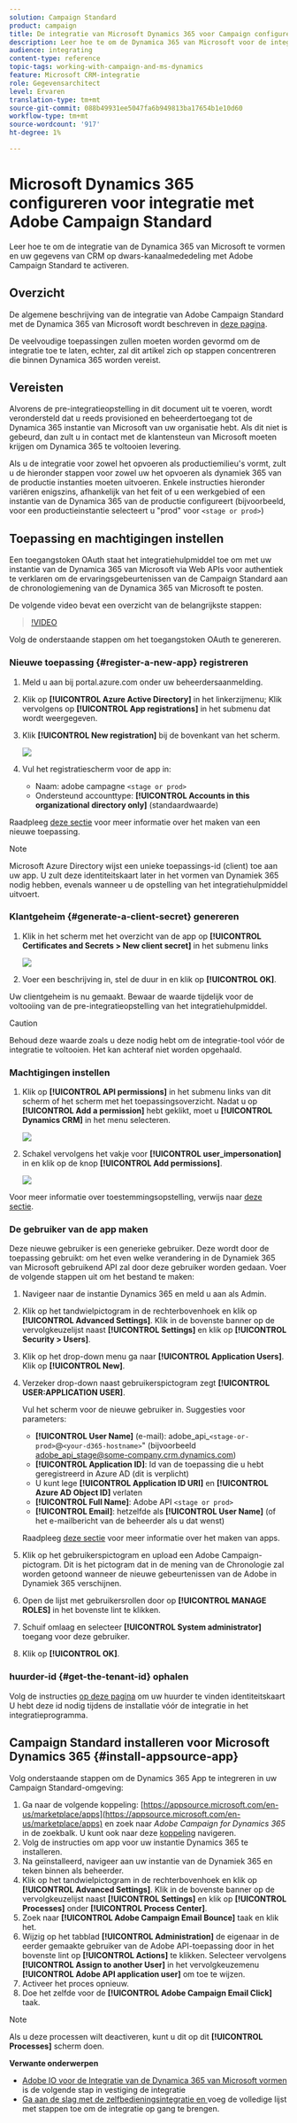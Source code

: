 ```yaml
---
solution: Campaign Standard
product: campaign
title: De integratie van Microsoft Dynamics 365 voor Campaign configureren
description: Leer hoe te om de Dynamica 365 van Microsoft voor de integratie van de Campagne te vormen.
audience: integrating
content-type: reference
topic-tags: working-with-campaign-and-ms-dynamics
feature: Microsoft CRM-integratie
role: Gegevensarchitect
level: Ervaren
translation-type: tm+mt
source-git-commit: 088b49931ee5047fa6b949813ba17654b1e10d60
workflow-type: tm+mt
source-wordcount: '917'
ht-degree: 1%

---
```



# Microsoft Dynamics 365 configureren voor integratie met Adobe Campaign Standard

Leer hoe te om de integratie van de Dynamica 365 van Microsoft te vormen en uw gegevens van CRM op dwars-kanaalmededeling met Adobe Campaign Standard te activeren.

## Overzicht

De algemene beschrijving van de integratie van Adobe Campaign Standard met de Dynamica 365 van Microsoft wordt beschreven in [deze pagina](../../integrating/using/d365-acs-get-started.md).

De veelvoudige toepassingen zullen moeten worden gevormd om de integratie toe te laten, echter, zal dit artikel zich op stappen concentreren die binnen Dynamica 365 worden vereist.

## Vereisten

Alvorens de pre-integratieopstelling in dit document uit te voeren, wordt verondersteld dat u reeds provisioned en beheerdertoegang tot de Dynamica 365 instantie van Microsoft van uw organisatie hebt.  Als dit niet is gebeurd, dan zult u in contact met de klantensteun van Microsoft moeten krijgen om Dynamica 365 te voltooien levering.

Als u de integratie voor zowel het opvoeren als productiemilieu&#39;s vormt, zult u de hieronder stappen voor zowel uw het opvoeren als dynamiek 365 van de productie instanties moeten uitvoeren. Enkele instructies hieronder variëren enigszins, afhankelijk van het feit of u een werkgebied of een instantie van de Dynamica 365 van de productie configureert (bijvoorbeeld, voor een productieinstantie selecteert u &quot;prod&quot; voor `<stage or prod>`)

## Toepassing en machtigingen instellen

Een toegangstoken OAuth staat het integratiehulpmiddel toe om met uw instantie van de Dynamica 365 van Microsoft via Web APIs voor authentiek te verklaren om de ervaringsgebeurtenissen van de Campaign Standard aan de chronologiemening van de Dynamica 365 van Microsoft te posten.

De volgende video bevat een overzicht van de belangrijkste stappen:

>[!VIDEO](https://video.tv.adobe.com/v/27637)

Volg de onderstaande stappen om het toegangstoken OAuth te genereren.

### Nieuwe toepassing {#register-a-new-app} registreren

1. Meld u aan bij portal.azure.com onder uw beheerdersaanmelding.

1. Klik op **[!UICONTROL Azure Active Directory]** in het linkerzijmenu; Klik vervolgens op **[!UICONTROL App registrations]** in het submenu dat wordt weergegeven.

1. Klik **[!UICONTROL New registration]** bij de bovenkant van het scherm.

   ![](assets/do-not-localize/MSdynACSIntegration-7.png)

1. Vul het registratiescherm voor de app in:

   * Naam: adobe campagne `<stage or prod>`
   * Ondersteund accounttype: **[!UICONTROL Accounts in this organizational directory only]** (standaardwaarde)

Raadpleeg [deze sectie](https://docs.microsoft.com/en-us/azure/active-directory/develop/quickstart-register-app) voor meer informatie over het maken van een nieuwe toepassing.

>[!NOTE]
>
>Microsoft Azure Directory wijst een unieke toepassings-id (client) toe aan uw app. U zult deze identiteitskaart later in het vormen van Dynamiek 365 nodig hebben, evenals wanneer u de opstelling van het integratiehulpmiddel uitvoert.

### Klantgeheim {#generate-a-client-secret} genereren

1. Klik in het scherm met het overzicht van de app op **[!UICONTROL Certificates and Secrets > New client secret]** in het submenu links

   ![](assets/do-not-localize/MSdynACSIntegration-8.png)

1. Voer een beschrijving in, stel de duur in en klik op **[!UICONTROL OK]**.

Uw clientgeheim is nu gemaakt. Bewaar de waarde tijdelijk voor de voltooiing van de pre-integratieopstelling van het integratiehulpmiddel.

>[!CAUTION]
>
>Behoud deze waarde zoals u deze nodig hebt om de integratie-tool vóór de integratie te voltooien. Het kan achteraf niet worden opgehaald.


### Machtigingen instellen

1. Klik op **[!UICONTROL API permissions]** in het submenu links van dit scherm of het scherm met het toepassingsoverzicht.  Nadat u op **[!UICONTROL Add a permission]** hebt geklikt, moet u **[!UICONTROL Dynamics CRM]** in het menu selecteren.

   ![](assets/do-not-localize/MSdynACSIntegration-9.png)

1. Schakel vervolgens het vakje voor **[!UICONTROL user_impersonation]** in en klik op de knop **[!UICONTROL Add permissions]**.

   ![](assets/do-not-localize/MSdynACSIntegration-10.png)

Voor meer informatie over toestemmingsopstelling, verwijs naar [deze sectie](https://docs.microsoft.com/en-us/azure/active-directory/develop/quickstart-configure-app-access-web-apis#add-permissions-to-access-web-apis).

### De gebruiker van de app maken

Deze nieuwe gebruiker is een generieke gebruiker. Deze wordt door de toepassing gebruikt: om het even welke verandering in de Dynamiek 365 van Microsoft gebruikend API zal door deze gebruiker worden gedaan. Voer de volgende stappen uit om het bestand te maken:

1. Navigeer naar de instantie Dynamics 365 en meld u aan als Admin.

1. Klik op het tandwielpictogram in de rechterbovenhoek en klik op **[!UICONTROL Advanced Settings]**. Klik in de bovenste banner op de vervolgkeuzelijst naast **[!UICONTROL Settings]** en klik op **[!UICONTROL Security > Users]**.

1. Klik op het drop-down menu ga naar **[!UICONTROL Application Users]**. Klik op **[!UICONTROL New]**.

1. Verzeker drop-down naast gebruikerspictogram zegt **[!UICONTROL USER:APPLICATION USER]**.

   Vul het scherm voor de nieuwe gebruiker in.  Suggesties voor parameters:

   * **[!UICONTROL User Name]** (e-mail): adobe_api_`<stage-or-prod>`@`<your-d365-hostname>`&quot; (bijvoorbeeld adobe_api_stage@some-company.crm.dynamics.com)
   * **[!UICONTROL Application ID]**: Id van de toepassing die u hebt geregistreerd in Azure AD (dit is verplicht)
   * U kunt lege **[!UICONTROL Application ID URI]** en **[!UICONTROL Azure AD Object ID]** verlaten
   * **[!UICONTROL Full Name]**: Adobe API  `<stage or prod>`
   * **[!UICONTROL Email]**: hetzelfde als  **[!UICONTROL User Name]** (of het e-mailbericht van de beheerder als u dat wenst)

   Raadpleeg [deze sectie](https://docs.microsoft.com/en-gb/power-platform/admin/create-users-assign-online-security-roles#create-an-application-user) voor meer informatie over het maken van apps.

1. Klik op het gebruikerspictogram en upload een Adobe Campaign-pictogram. Dit is het pictogram dat in de mening van de Chronologie zal worden getoond wanneer de nieuwe gebeurtenissen van de Adobe in Dynamiek 365 verschijnen.

1. Open de lijst met gebruikersrollen door op **[!UICONTROL MANAGE ROLES]** in het bovenste lint te klikken.

1. Schuif omlaag en selecteer **[!UICONTROL System administrator]** toegang voor deze gebruiker.

1. Klik op **[!UICONTROL OK]**.

### huurder-id {#get-the-tenant-id} ophalen

Volg de instructies [op deze pagina](https://docs.microsoft.com/en-us/onedrive/find-your-office-365-tenant-id) om uw huurder te vinden identiteitskaart  U hebt deze id nodig tijdens de installatie vóór de integratie in het integratieprogramma.

## Campaign Standard installeren voor Microsoft Dynamics 365 {#install-appsource-app}

Volg onderstaande stappen om de Dynamics 365 App te integreren in uw Campaign Standard-omgeving:

1. Ga naar de volgende koppeling: [https://appsource.microsoft.com/en-us/marketplace/apps](https://appsource.microsoft.com/en-us/marketplace/apps) en zoek naar _Adobe Campaign for Dynamics 365_ in de zoekbalk.
U kunt ook naar deze [koppeling](https://appsource.microsoft.com/en-us/product/dynamics-365/adobecampaign.re4snj-a4n7-5t6y-a14br-d5d1b?flightCodes=adobesignhide&amp;tab=Overview) navigeren.
1. Volg de instructies om app voor uw instantie Dynamics 365 te installeren.
1. Na geïnstalleerd, navigeer aan uw instantie van de Dynamiek 365 en teken binnen als beheerder.
1. Klik op het tandwielpictogram in de rechterbovenhoek en klik op **[!UICONTROL Advanced Settings]**. Klik in de bovenste banner op de vervolgkeuzelijst naast **[!UICONTROL Settings]** en klik op **[!UICONTROL Processes]** onder **[!UICONTROL Process Center]**.
1. Zoek naar **[!UICONTROL Adobe Campaign Email Bounce]** taak en klik het.
1. Wijzig op het tabblad **[!UICONTROL Administration]** de eigenaar in de eerder gemaakte gebruiker van de Adobe API-toepassing door in het bovenste lint op **[!UICONTROL Actions]** te klikken. Selecteer vervolgens **[!UICONTROL Assign to another User]** in het vervolgkeuzemenu **[!UICONTROL Adobe API application user]** om toe te wijzen.
1. Activeer het proces opnieuw.
1. Doe het zelfde voor de **[!UICONTROL Adobe Campaign Email Click]** taak.

>[!NOTE]
>
>Als u deze processen wilt deactiveren, kunt u dit op dit **[!UICONTROL Processes]** scherm doen.

**Verwante onderwerpen**

* [Adobe IO voor de Integratie van de Dynamica 365 van Microsoft vormen ](../../integrating/using/d365-acs-configure-adobe-io.md) is de volgende stap in vestiging de integratie
* [Ga aan de slag met de zelfbedieningsintegratie en ](../../integrating/using/d365-acs-self-service-app-quick-start-guide.md) voeg de volledige lijst met stappen toe om de integratie op gang te brengen.
